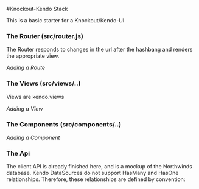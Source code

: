 #Knockout-Kendo Stack

This is a basic starter for a Knockout/Kendo-UI

### The Router (src/router.js)

The Router responds to changes in the url after the hashbang and
renders the appropriate view.

*Adding a Route*

### The Views (src/views/..)

Views are kendo.views

*Adding a View*

### The Components (src/components/..)


*Adding a Component*

### The Api

The client API is already finished here, and is a mockup of the
Northwinds database. Kendo DataSources do not support HasMany and HasOne
relationships. Therefore, these relationships are defined by convention:
